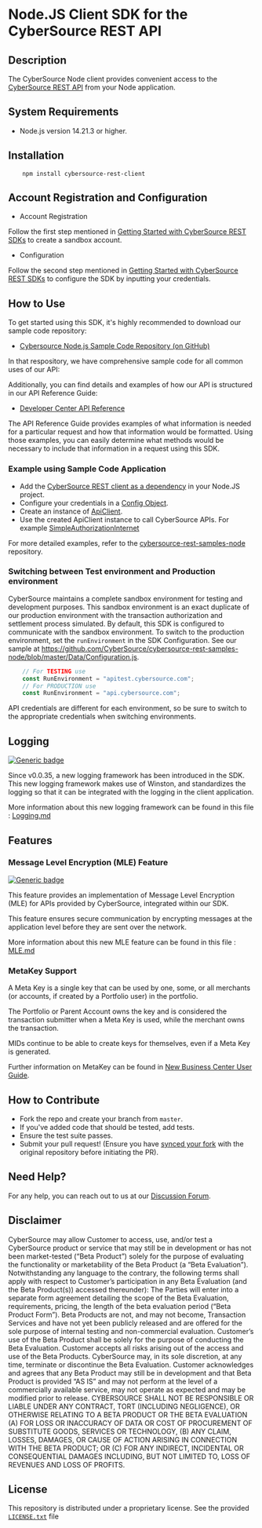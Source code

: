 
# Node.JS Client SDK for the CyberSource REST API

## Description

The CyberSource Node client provides convenient access to the [CyberSource REST API](https://developer.cybersource.com/api/reference/api-reference.html) from your Node application.

## System Requirements

* Node.js version 14.21.3 or higher.

## Installation

```shell
    npm install cybersource-rest-client
```

## Account Registration and Configuration

* Account Registration

Follow the first step mentioned in [Getting Started with CyberSource REST SDKs](https://developer.cybersource.com/hello-world/rest-api-sdks.html#gettingstarted) to create a sandbox account.

* Configuration

Follow the second step mentioned in [Getting Started with CyberSource REST SDKs](https://developer.cybersource.com/hello-world/rest-api-sdks.html#gettingstarted) to configure the SDK by inputting your credentials.

## How to Use

To get started using this SDK, it's highly recommended to download our sample code repository:

* [Cybersource Node.js Sample Code Repository (on GitHub)](https://github.com/CyberSource/cybersource-rest-samples-node)

In that respository, we have comprehensive sample code for all common uses of our API:

Additionally, you can find details and examples of how our API is structured in our API Reference Guide:

* [Developer Center API Reference](https://developer.cybersource.com/api/reference/api-reference.html)

The API Reference Guide provides examples of what information is needed for a particular request and how that information would be formatted. Using those examples, you can easily determine what methods would be necessary to include that information in a request using this SDK.

### Example using Sample Code Application

* Add the [CyberSource REST client as a dependency](https://github.com/CyberSource/cybersource-rest-samples-node/blob/2dceb63f2fc5eb01150d1c7a9d935b291f52012f/package.json#L16C5-L16C41) in your Node.JS project.
* Configure your credentials in a [Config Object](https://github.com/CyberSource/cybersource-rest-samples-node/blob/2dceb63f2fc5eb01150d1c7a9d935b291f52012f/Data/Configuration.js#L40C1-L70C2).
* Create an instance of [ApiClient](https://github.com/CyberSource/cybersource-rest-samples-node/blob/2dceb63f2fc5eb01150d1c7a9d935b291f52012f/Samples/Payments/Payments/simple-authorizationinternet.js#L11).
* Use the created ApiClient instance to call CyberSource APIs. For example [SimpleAuthorizationInternet](https://github.com/CyberSource/cybersource-rest-samples-node/blob/2dceb63f2fc5eb01150d1c7a9d935b291f52012f/Samples/Payments/Payments/simple-authorizationinternet.js#L56C3-L71C6)

For more detailed examples, refer to the [cybersource-rest-samples-node](https://github.com/CyberSource/cybersource-rest-samples-node) repository.

### Switching between Test environment and Production environment

CyberSource maintains a complete sandbox environment for testing and development purposes. This sandbox environment is an exact duplicate of our production environment with the transaction authorization and settlement process simulated. By default, this SDK is configured to communicate with the sandbox environment. To switch to the production environment, set the `runEnvironment` in the SDK Configuration.  See our sample at <https://github.com/CyberSource/cybersource-rest-samples-node/blob/master/Data/Configuration.js>.

```javascript
    // For TESTING use
    const RunEnvironment = "apitest.cybersource.com";
    // For PRODUCTION use
    const RunEnvironment = "api.cybersource.com";
```

API credentials are different for each environment, so be sure to switch to the appropriate credentials when switching environments.

## Logging

[![Generic badge](https://img.shields.io/badge/LOGGING-NEW-GREEN.svg)](https://shields.io/)

Since v0.0.35, a new logging framework has been introduced in the SDK. This new logging framework makes use of Winston, and standardizes the logging so that it can be integrated with the logging in the client application.

More information about this new logging framework can be found in this file : [Logging.md](Logging.md)

## Features

### Message Level Encryption (MLE) Feature
[![Generic badge](https://img.shields.io/badge/LOGGING-NEW-GREEN.svg)](https://shields.io/)

This feature provides an implementation of Message Level Encryption (MLE) for APIs provided by CyberSource, integrated within our SDK. 

This feature ensures secure communication by encrypting messages at the application level before they are sent over the network.

More information about this new MLE feature can be found in this file : [MLE.md](MLE.md)

### MetaKey Support

A Meta Key is a single key that can be used by one, some, or all merchants (or accounts, if created by a Portfolio user) in the portfolio.

The Portfolio or Parent Account owns the key and is considered the transaction submitter when a Meta Key is used, while the merchant owns the transaction.

MIDs continue to be able to create keys for themselves, even if a Meta Key is generated.

Further information on MetaKey can be found in [New Business Center User Guide](https://developer.cybersource.com/library/documentation/dev_guides/Business_Center/New_Business_Center_User_Guide.pdf).

## How to Contribute

* Fork the repo and create your branch from `master`.
* If you've added code that should be tested, add tests.
* Ensure the test suite passes.
* Submit your pull request! (Ensure you have [synced your fork](https://docs.github.com/en/pull-requests/collaborating-with-pull-requests/working-with-forks/syncing-a-fork) with the original repository before initiating the PR).


## Need Help?

For any help, you can reach out to us at our [Discussion Forum](https://community.developer.cybersource.com/t5/cybersource-APIs/bd-p/api).

## Disclaimer

CyberSource may allow Customer to access, use, and/or test a CyberSource product or service that may still be in development or has not been market-tested (“Beta Product”) solely for the purpose of evaluating the functionality or marketability of the Beta Product (a “Beta Evaluation”). Notwithstanding any language to the contrary, the following terms shall apply with respect to Customer’s participation in any Beta Evaluation (and the Beta Product(s)) accessed thereunder): The Parties will enter into a separate form agreement detailing the scope of the Beta Evaluation, requirements, pricing, the length of the beta evaluation period (“Beta Product Form”). Beta Products are not, and may not become, Transaction Services and have not yet been publicly released and are offered for the sole purpose of internal testing and non-commercial evaluation. Customer’s use of the Beta Product shall be solely for the purpose of conducting the Beta Evaluation. Customer accepts all risks arising out of the access and use of the Beta Products. CyberSource may, in its sole discretion, at any time, terminate or discontinue the Beta Evaluation. Customer acknowledges and agrees that any Beta Product may still be in development and that Beta Product is provided “AS IS” and may not perform at the level of a commercially available service, may not operate as expected and may be modified prior to release. CYBERSOURCE SHALL NOT BE RESPONSIBLE OR LIABLE UNDER ANY CONTRACT, TORT (INCLUDING NEGLIGENCE), OR OTHERWISE RELATING TO A BETA PRODUCT OR THE BETA EVALUATION (A) FOR LOSS OR INACCURACY OF DATA OR COST OF PROCUREMENT OF SUBSTITUTE GOODS, SERVICES OR TECHNOLOGY, (B) ANY CLAIM, LOSSES, DAMAGES, OR CAUSE OF ACTION ARISING IN CONNECTION WITH THE BETA PRODUCT; OR (C) FOR ANY INDIRECT, INCIDENTAL OR CONSEQUENTIAL DAMAGES INCLUDING, BUT NOT LIMITED TO, LOSS OF REVENUES AND LOSS OF PROFITS.

## License

This repository is distributed under a proprietary license. See the provided [`LICENSE.txt`](/license.txt) file
